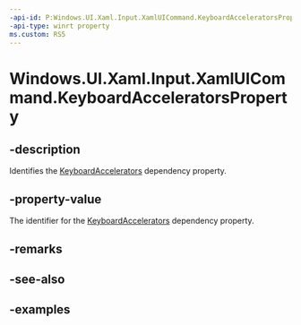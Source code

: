 ```yaml
---
-api-id: P:Windows.UI.Xaml.Input.XamlUICommand.KeyboardAcceleratorsProperty
-api-type: winrt property
ms.custom: RS5
---
```


<!-- Property syntax.
public DependencyProperty KeyboardAcceleratorsProperty { get; }
-->

# Windows.UI.Xaml.Input.XamlUICommand.KeyboardAcceleratorsProperty

## -description

Identifies the [KeyboardAccelerators](xamluicommand_keyboardaccelerators.md) dependency property.

## -property-value

The identifier for the [KeyboardAccelerators](xamluicommand_keyboardaccelerators.md) dependency property.

## -remarks

## -see-also

## -examples
